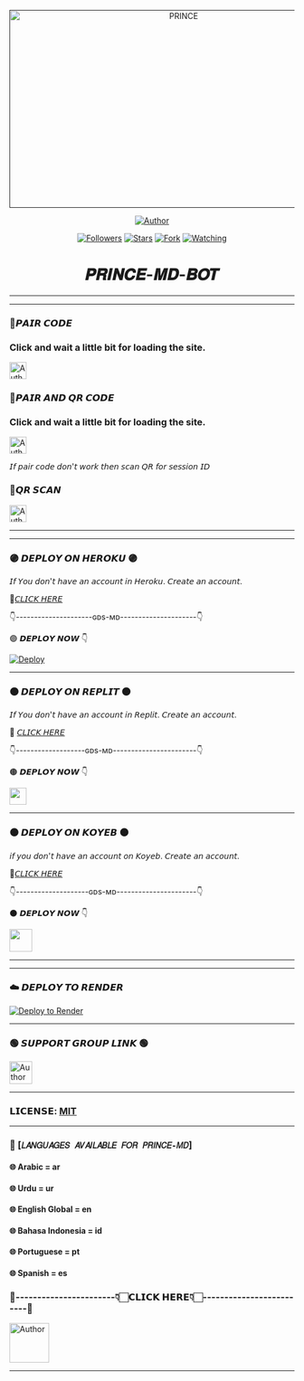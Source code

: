  <p align="center">  
  <a href="">
    <img alt="PRINCE" width="600" height="350" src="https://i.imgur.com/iI086tX.jpeg">
  </a>
</p>



<p align="center">
<a href="https://github.com/PRINCE-GDS/PRINCE-MD-BOT"><img title="Author" src="https://img.shields.io/badge/𝑷𝑹𝑰𝑵𝑪𝑬 𝑴𝑫 𝑩𝑶𝑻-black?style=for-the-badge&logo=github"></a>
<p/>

<p align="center">
<a href="https://github.com/PRINCE-GDS?tab=followers"><img title="Followers" src="https://img.shields.io/github/followers/PRINCE-GDS?label=Followers&style=social"></a>
<a href="https://github.com/PRINCE-GDS/PRINCE-MD-BOT/stargazers/"><img title="Stars" src="https://img.shields.io/github/stars/PRINCE-GDS/PRINCE-MD-BOT?&style=social"></a>
<a href="https://github.com/PRINCE-GDS/PRINCE-MD-BOT/network/members"><img title="Fork" src="https://img.shields.io/github/forks/PRINCE-GDS/PRINCE-MD-BOT?style=social"></a>
<a href="https://github.com/PRINCE-GDS/PRINCE-MD-BOT/watchers"><img title="Watching" src="https://img.shields.io/github/watchers/PRINCE-GDS/PRINCE-MD-BOT?label=Watching&style=social"></a>
</p>


 <h1 align="center">𝑷𝑹𝑰𝑵𝑪𝑬-𝑴𝑫-𝑩𝑶𝑻</h1>

****



***

### 💠𝙋𝘼𝙄𝙍 𝘾𝙊𝘿𝙀 
### Click and wait a little bit for loading the site.
<p align="left">
<a href="https://gds-md-pair.onrender.com/"><img height= "30" title="Author" src="https://img.shields.io/badge/SESSION ID-black?style=for-the-badge&logo=render"></a>
<p/>


### 💠𝙋𝘼𝙄𝙍 𝘼𝙉𝘿 𝙌𝙍 𝘾𝙊𝘿𝙀
### Click and wait a little bit for loading the site.
<p align="left">
<a href="https://princebotzsession.onrender.com"><img height= "30" title="Author" src="https://img.shields.io/badge/SESSION ID-skyblue?style=for-the-badge&logo=render"></a>
<p/>
  
𝘐𝘧 𝘱𝘢𝘪𝘳 𝘤𝘰𝘥𝘦 𝘥𝘰𝘯'𝘵 𝘸𝘰𝘳𝘬 𝘵𝘩𝘦𝘯 𝘴𝘤𝘢𝘯 𝘘𝘙 𝘧𝘰𝘳 𝘴𝘦𝘴𝘴𝘪𝘰𝘯 𝘐𝘋
### 💠𝙌𝙍 𝙎𝘾𝘼𝙉
<p align="left">
<a href="https://princebotqr.onrender.com/"><img height= "30" title="Author" src="https://img.shields.io/badge/SESSION ID-black?style=for-the-badge&logo=render"></a>
<p/>

****


****

### 🟣 𝘿𝙀𝙋𝙇𝙊𝙔 𝙊𝙉 𝙃𝙀𝙍𝙊𝙆𝙐 🟣
  𝘐𝘧 𝘠𝘰𝘶 𝘥𝘰𝘯'𝘵 𝘩𝘢𝘷𝘦 𝘢𝘯 𝘢𝘤𝘤𝘰𝘶𝘯𝘵 𝘪𝘯 𝘏𝘦𝘳𝘰𝘬𝘶. 𝘊𝘳𝘦𝘢𝘵𝘦 𝘢𝘯 𝘢𝘤𝘤𝘰𝘶𝘯𝘵.
  
  💠[𝘊𝘓𝘐𝘊𝘒 𝘏𝘌𝘙𝘌](https://signup.heroku.com)
  
👇---------------------ɢᴅs-ᴍᴅ---------------------👇

🟣 𝘿𝙀𝙋𝙇𝙊𝙔 𝙉𝙊𝙒 👇

[![Deploy](https://www.herokucdn.com/deploy/button.svg)](https://heroku.com/deploy?template=https://github.com/PRINCE-GDS/PRINCR-MD-BOT) 

  
****


### 🟤 𝘿𝙀𝙋𝙇𝙊𝙔 𝙊𝙉 𝙍𝙀𝙋𝙇𝙄𝙏 🟤
𝘐𝘧 𝘠𝘰𝘶 𝘥𝘰𝘯'𝘵 𝘩𝘢𝘷𝘦 𝘢𝘯 𝘢𝘤𝘤𝘰𝘶𝘯𝘵 𝘪𝘯 𝘙𝘦𝘱𝘭𝘪𝘵. 𝘊𝘳𝘦𝘢𝘵𝘦 𝘢𝘯 𝘢𝘤𝘤𝘰𝘶𝘯𝘵.
  
  💠 [𝘊𝘓𝘐𝘊𝘒 𝘏𝘌𝘙𝘌](https://replit.com/signup) 
  
👇-------------------ɢᴅs-ᴍᴅ-----------------------👇

 🟤 𝘿𝙀𝙋𝙇𝙊𝙔 𝙉𝙊𝙒 👇
    <br>
<p align="left"><a href="https://repl.it/github/PRINCE-GDS/PRINCE-MD-BOT"> <img src="https://img.shields.io/badge/Deploy%20To%20Replit-gray?style=for-the-badge&logo=replit" height="30"/></a></p>

****

### ⚫ 𝘿𝙀𝙋𝙇𝙊𝙔 𝙊𝙉 𝙆𝙊𝙔𝙀𝘽 ⚫
𝘪𝘧 𝘺𝘰𝘶 𝘥𝘰𝘯'𝘵 𝘩𝘢𝘷𝘦 𝘢𝘯 𝘢𝘤𝘤𝘰𝘶𝘯𝘵 𝘰𝘯 𝘒𝘰𝘺𝘦𝘣. 𝘊𝘳𝘦𝘢𝘵𝘦 𝘢𝘯 𝘢𝘤𝘤𝘰𝘶𝘯𝘵.

💠[𝘊𝘓𝘐𝘊𝘒 𝘏𝘌𝘙𝘌](https://app.koyeb.com/auth/signup)

👇--------------------ɢᴅs-ᴍᴅ----------------------👇
   
⚫ 𝘿𝙀𝙋𝙇𝙊𝙔 𝙉𝙊𝙒 👇
   <br>
  <p align="left"><a href="https://app.koyeb.com/apps/deploy?type=git&repository=github.com%2FPRINCE-GDS%2FPRINCE-MD-BOT&branch=main&nameprincegds&builder=dockerfile&env[DATABASE_URL]=&env[SESSION_ID]=your+sessionid+here&env[MODE]=public&env=[autoRead]=false&env[statusview]=false&env[REMOVEBG_KEY]=your+rmbg+key&env[antidelete]=false"> <img src="https://www.koyeb.com/static/images/deploy/button.svg" height="40"/></a></p>

****

------------------
### ☁️ 𝘿𝙀𝙋𝙇𝙊𝙔 𝙏𝙊 𝙍𝙀𝙉𝘿𝙀𝙍
[![Deploy to Render](https://render.com/images/deploy-to-render-button.svg)](https://dashboard.render.com/blueprint/new?repo=https%3A%2F%2Fgithub.com%2FPRINCE-GDS%2FGDS-MD) 

***

### 🟢 𝙎𝙐𝙋𝙋𝙊𝙍𝙏 𝙂𝙍𝙊𝙐𝙋 𝙇𝙄𝙉𝙆 🟢
   <p align="left">
      <a href="https://chat.whatsapp.com/Jo5bmHMAlZpEIp75mKbwxP"><img height= "40" length= "10" title="Author" src="https://img.shields.io/badge/Support Group-25D366?style=for-the-badge&logo=whatsApp&logoColor=white"></a>
     <p/>
       
***

### 𝗟𝗜𝗖𝗘𝗡𝗦𝗘: [MIT](https://en.wikipedia.org/wiki/MIT_License)
 
  
----
### 💠 [`𝐿𝐴𝑁𝐺𝑈𝐴𝐺𝐸𝑆 𝐴𝑉𝐴𝐼𝐿𝐴𝐵𝐿𝐸 𝐹𝑂𝑅 𝑃𝑅𝐼𝑁𝐶𝐸-𝑀𝐷`]
#### 🌐 Arabic = ar 
#### 🌐 Urdu = ur
#### 🌐 English Global = en
#### 🌐 Bahasa Indonesia = id
#### 🌐 Portuguese = pt
#### 🌐 Spanish = es









### 💌-----------------------👇🏻𝗖𝗟𝗜𝗖𝗞 𝗛𝗘𝗥𝗘👇🏻-------------------------💌


<p align="left">
<a href="https://gd-sdeploy.vercel.app/PRINCE-MD-WEB-main/projects/index.html"><img height= "70" title="Author" src="https://img.shields.io/badge/𝗣𝗥𝗜𝗡𝗖𝗘 𝗕𝗢𝗧 𝗔𝗟𝗟 𝗗𝗘𝗣𝗟𝗢𝗬𝗠𝗘𝗡𝗧𝗦-032B44?style=for-the-badge&logo=vercel"></a>
<p/>


****





